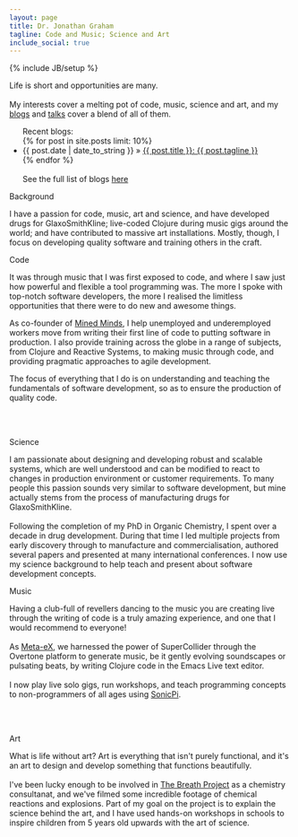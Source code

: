 ```yaml
---
layout: page
title: Dr. Jonathan Graham
tagline: Code and Music; Science and Art
include_social: true
---
```

{% include JB/setup %}

<section id="research" class="centered">
  <div class="col-lg-10 col-lg-offset-1 ">
  <p>Life is short and opportunities are many.<br><br> My interests cover a melting pot of code, music, science and art, and my <a href="../blog.html">blogs</a> and <a href="../talks.html">talks</a> cover a blend of all of them.</p>
  </div>
</section>
<section>
  <div class="col-lg-10 col-lg-offset-1 ">
  <ul class="research">
    Recent blogs:<br> 
    {% for post in site.posts limit: 10%}
      <li><span>{{ post.date | date_to_string }}</span> &raquo; <a href="{{ post.url }}">{{ post.title }}: {{ post.tagline }}</a></li>
    {% endfor %}
    <br><br>See the full list of blogs <a href="../blog.html">here</a>
  </ul>
  </div>
</section>
<section id="research" class="centered">
<div class="col-lg-10 col-lg-offset-1">
  <p class="section-title"><span>Background</span></p>
  <p>I have a passion for code, music, art and science, and have developed drugs for GlaxoSmithKline; live-coded Clojure during music gigs around the world; and have contributed to massive art installations. Mostly, though, I focus on developing quality software and training others in the craft.</p>
</div>
</section>
<section>
<div class="col-lg-10 col-lg-offset-1 row centered">
  <div class="col-md-6">
  <p class="section-title"><span>Code</span></p>
      <p>It was through music that I was first exposed to code, and where I saw just how powerful and flexible a tool programming was. The more I spoke with top-notch software developers, the more I realised the limitless opportunities that there were to do new and awesome things.</p>
      <p>As co-founder of <a href="http://minedminds.org/">Mined Minds</a>, I help unemployed and underemployed workers move from writing their first line of code to putting software in production. I also provide training across the globe in a range of subjects, from Clojure and Reactive Systems, to making music through code, and providing pragmatic approaches to agile development.</p>
      <p>The focus of everything that I do is on understanding and teaching the fundamentals of software development, so as to ensure the production of quality code.</p><br><br>
  </div>
  <div class="col-md-6">
  <p class="section-title"><span>Science</span></p>
      <p>I am passionate about designing and developing robust and scalable systems, which are well understood and can be modified to react to changes in production environment or customer requirements. To many people this passion sounds very similar to software development, but mine actually stems from the process of manufacturing drugs for GlaxoSmithKline.<br><br>Following the completion of my PhD in Organic Chemistry, I spent over a decade in drug development. During that time I led multiple projects from early discovery through to manufacture and commercialisation, authored several papers and presented at many international conferences. I now use my science background to help teach and present about software development concepts.</p>
  </div>
  </div>
  </section>
  <section>
  <div class="col-lg-10 col-lg-offset-1 row centered">
    <div class="col-md-6">
    <p class="section-title"><span>Music</span></p>
        <p>Having a club-full of revellers dancing to the music you are creating live through the writing of code is a truly amazing experience, and one that I would recommend to everyone! <br><br>As <a href="http://meta-ex.com">Meta-eX</a>, we harnessed the power of SuperCollider through the Overtone platform to generate music, be it gently evolving soundscapes or pulsating beats, by writing Clojure code in the Emacs Live text editor. <br><br>I now play live solo gigs, run workshops, and teach programming concepts to non-programmers of all ages using <a href="http://sonic-pi.net">SonicPi</a>.</p><br><br>
    </div>
  <div class="col-md-6">
  <p class="section-title"><span>Art</span></p>
      <p>What is life without art? Art is everything that isn't purely functional, and it's an art to design and develop something that functions beautifully.<br><br> I've been lucky enough to be involved in <a href="http://www.breathproject.net">The Breath Project</a> as a chemistry consultanat, and we've filmed some incredible footage of chemical reactions and explosions. Part of my goal on the project is to explain the science behind the art, and I have used hands-on workshops in schools to inspire children from 5 years old upwards with the art of science.</p>
  </div>
  </div>
</section>